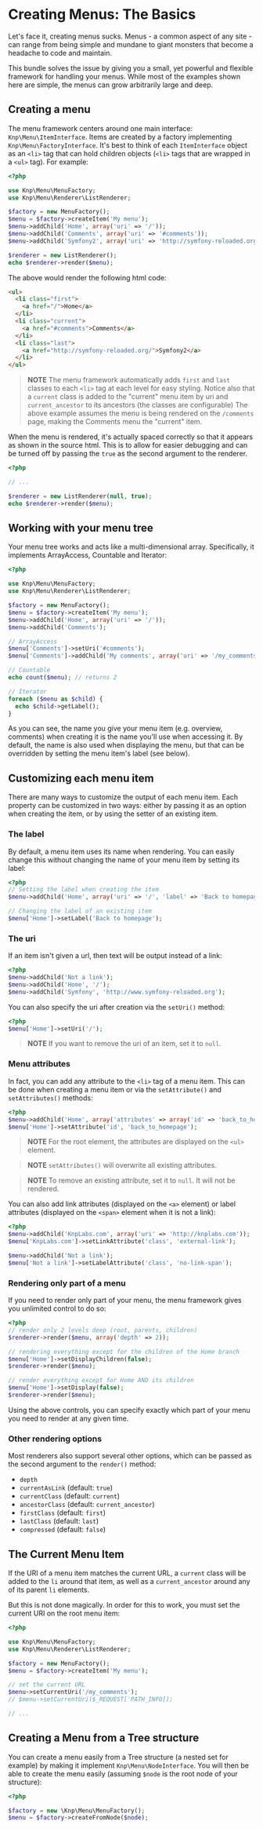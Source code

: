 Creating Menus: The Basics
==========================

Let's face it, creating menus sucks. Menus - a common aspect of any
site - can range from being simple and mundane to giant monsters that
become a headache to code and maintain.

This bundle solves the issue by giving you a small, yet powerful and flexible
framework for handling your menus. While most of the examples shown here
are simple, the menus can grow arbitrarily large and deep.

Creating a menu
---------------

The menu framework centers around one main interface: `Knp\Menu\ItemInterface`.
Items are created by a factory implementing `Knp\Menu\FactoryInterface`.
It's best to think of each `ItemInterface` object as an `<li>` tag that can
hold children objects (`<li>` tags that are wrapped in a `<ul>` tag).
For example:

```php
<?php

use Knp\Menu\MenuFactory;
use Knp\Menu\Renderer\ListRenderer;

$factory = new MenuFactory();
$menu = $factory->createItem('My menu');
$menu->addChild('Home', array('uri' => '/'));
$menu->addChild('Comments', array('uri' => '#comments'));
$menu->addChild('Symfony2', array('uri' => 'http://symfony-reloaded.org/'));

$renderer = new ListRenderer();
echo $renderer->render($menu);
```

The above would render the following html code:

```html
<ul>
  <li class="first">
    <a href="/">Home</a>
  </li>
  <li class="current">
    <a href="#comments">Comments</a>
  </li>
  <li class="last">
    <a href="http://symfony-reloaded.org/">Symfony2</a>
  </li>
</ul>
```

>**NOTE**
>The menu framework automatically adds `first` and `last` classes to each
>`<li>` tag at each level for easy styling. Notice also that a `current`
>class is added to the "current" menu item by uri and `current_ancestor`
>to its ancestors (the classes are configurable) The above example assumes
>the menu is being rendered on the `/comments` page, making the Comments
>menu the "current" item.

When the menu is rendered, it's actually spaced correctly so that it appears
as shown in the source html. This is to allow for easier debugging and can
be turned off by passing the `true` as the second argument to the renderer.

```php
<?php

// ...

$renderer = new ListRenderer(null, true);
echo $renderer->render($menu);
```

Working with your menu tree
---------------------------

Your menu tree works and acts like a multi-dimensional array. Specifically,
it implements ArrayAccess, Countable and Iterator:

```php
<?php

use Knp\Menu\MenuFactory;
use Knp\Menu\Renderer\ListRenderer;

$factory = new MenuFactory();
$menu = $factory->createItem('My menu');
$menu->addChild('Home', array('uri' => '/'));
$menu->addChild('Comments');

// ArrayAccess
$menu['Comments']->setUri('#comments');
$menu['Comments']->addChild('My comments', array('uri' => '/my_comments'));

// Countable
echo count($menu); // returns 2

// Iterator
foreach ($menu as $child) {
  echo $child->getLabel();
}
```

As you can see, the name you give your menu item (e.g. overview, comments)
when creating it is the name you'll use when accessing it. By default,
the name is also used when displaying the menu, but that can be overridden
by setting the menu item's label (see below).

Customizing each menu item
--------------------------

There are many ways to customize the output of each menu item. Each property
can be customized in two ways: either by passing it as an option when creating
the item, or by using the setter of an existing item.

### The label

By default, a menu item uses its name when rendering. You can easily
change this without changing the name of your menu item by setting its label:

```php
<?php
// Setting the label when creating the item
$menu->addChild('Home', array('uri' => '/', 'label' => 'Back to homepage'));

// Changing the label of an existing item
$menu['Home']->setLabel('Back to homepage');
```

### The uri

If an item isn't given a url, then text will be output instead of a link:

```php
<?php
$menu->addChild('Not a link');
$menu->addChild('Home', '/');
$menu->addChild('Symfony', 'http://www.symfony-reloaded.org');
```

You can also specify the uri after creation via the `setUri()` method:

```php
<?php
$menu['Home']->setUri('/');
```

>**NOTE**
>If you want to remove the uri of an item, set it to `null`.

### Menu attributes

In fact, you can add any attribute to the `<li>` tag of a menu item. This
can be done when creating a menu item or via the `setAttribute()` and `setAttributes()`
methods:

```php
<?php
$menu->addChild('Home', array('attributes' => array('id' => 'back_to_homepage')));
$menu['Home']->setAttribute('id', 'back_to_homepage');
```

>**NOTE**
>For the root element, the attributes are displayed on the `<ul>` element.

>**NOTE**
>`setAttributes()` will overwrite all existing attributes.

>**NOTE**
>To remove an existing attribute, set it to `null`. It will not be rendered.

You can also add link attributes (displayed on the `<a>` element) or label
attributes (displayed on the `<span>` element when it is not a link):

```php
<?php
$menu->addChild('KnpLabs.com', array('uri' => 'http://knplabs.com'));
$menu['KnpLabs.com']->setLinkAttribute('class', 'external-link');

$menu->addChild('Not a link');
$menu['Not a link']->setLabelAttribute('class', 'no-link-span');
```

### Rendering only part of a menu

If you need to render only part of your menu, the menu framework gives
you unlimited control to do so:

```php
<?php
// render only 2 levels deep (root, parents, children)
$renderer->render($menu, array('depth' => 2));

// rendering everything except for the children of the Home branch
$menu['Home']->setDisplayChildren(false);
$renderer->render($menu);

// render everything except for Home AND its children
$menu['Home']->setDisplay(false);
$renderer->render($menu);
```

Using the above controls, you can specify exactly which part of your menu
you need to render at any given time.

### Other rendering options

Most renderers also support several other options, which can be passed as
the second argument to the `render()` method:

* `depth`
* `currentAsLink` (default: `true`)
* `currentClass` (default: `current`)
* `ancestorClass` (default: `current_ancestor`)
* `firstClass` (default: `first`)
* `lastClass` (default:  `last`)
* `compressed` (default: `false`)

The Current Menu Item
---------------------

If the URI of a menu item matches the current URL, a `current` class will
be added to the `li` around that item, as well as a `current_ancestor` around
any of its parent `li` elements.

But this is not done magically. In order for this to work, you must set the
current URI on the root menu item:

```php
<?php

use Knp\Menu\MenuFactory;
use Knp\Menu\Renderer\ListRenderer;

$factory = new MenuFactory();
$menu = $factory->createItem('My menu');

// set the current URL
$menu->setCurrentUri('/my_comments');
// $menu->setCurrentUri($_REQUEST['PATH_INFO]);

// ...
```

Creating a Menu from a Tree structure
-------------------------------------

You can create a menu easily from a Tree structure (a nested set for example) by
making it implement ``Knp\Menu\NodeInterface``. You will then be able
to create the menu easily (assuming ``$node`` is the root node of your structure):

```php
<?php

$factory = new \Knp\Menu\MenuFactory();
$menu = $factory->createFromNode($node);
```
